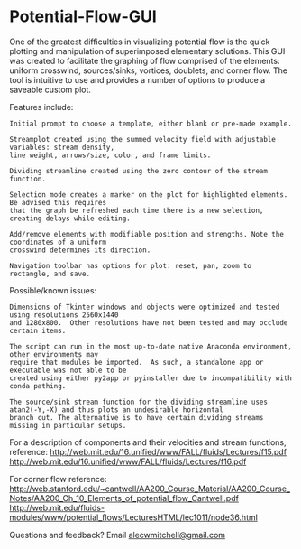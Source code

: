 # Potential-Flow-GUI
One of the greatest difficulties in visualizing potential flow is the quick plotting and manipulation of superimposed elementary solutions.  This GUI was created to facilitate the graphing of flow comprised of the elements: uniform crosswind, sources/sinks, vortices, doublets, and corner flow.  The tool is intuitive to use and provides a number of options to produce a saveable custom plot.


  Features include:
  
    Initial prompt to choose a template, either blank or pre-made example.
    
    Streamplot created using the summed velocity field with adjustable variables: stream density, 
    line weight, arrows/size, color, and frame limits.
    
    Dividing streamline created using the zero contour of the stream function.
    
    Selection mode creates a marker on the plot for highlighted elements.  Be advised this requires 
    that the graph be refreshed each time there is a new selection, creating delays while editing.
    
    Add/remove elements with modifiable position and strengths. Note the coordinates of a uniform 
    crosswind determines its direction.
    
    Navigation toolbar has options for plot: reset, pan, zoom to rectangle, and save.
 
 
  Possible/known issues:
  
    Dimensions of Tkinter windows and objects were optimized and tested using resolutions 2560x1440 
    and 1280x800.  Other resolutions have not been tested and may occlude certain items.
    
    The script can run in the most up-to-date native Anaconda environment, other environments may 
    require that modules be imported.  As such, a standalone app or executable was not able to be 
    created using either py2app or pyinstaller due to incompatibility with conda pathing.
    
    The source/sink stream function for the dividing streamline uses atan2(-Y,-X) and thus plots an undesirable horizontal 
    branch cut. The alternative is to have certain dividing streams missing in particular setups.
    
    
For a description of components and their velocities and stream functions, reference:
http://web.mit.edu/16.unified/www/FALL/fluids/Lectures/f15.pdf
http://web.mit.edu/16.unified/www/FALL/fluids/Lectures/f16.pdf

For corner flow reference:
http://web.stanford.edu/~cantwell/AA200_Course_Material/AA200_Course_Notes/AA200_Ch_10_Elements_of_potential_flow_Cantwell.pdf
http://web.mit.edu/fluids-modules/www/potential_flows/LecturesHTML/lec1011/node36.html


Questions and feedback? Email alecwmitchell@gmail.com
    
